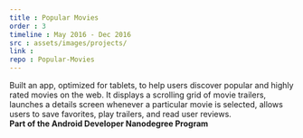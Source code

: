 ```yaml
---
title : Popular Movies
order : 3
timeline : May 2016 - Dec 2016
src : assets/images/projects/
link :
repo : Popular-Movies
---
```

Built an app, optimized for tablets, to help users discover popular and highly rated movies on the web. It displays a scrolling grid of movie trailers, launches a details screen whenever a particular movie is selected, allows users to save favorites, play trailers, and read user reviews.<br>
**Part of the Android Developer Nanodegree Program**